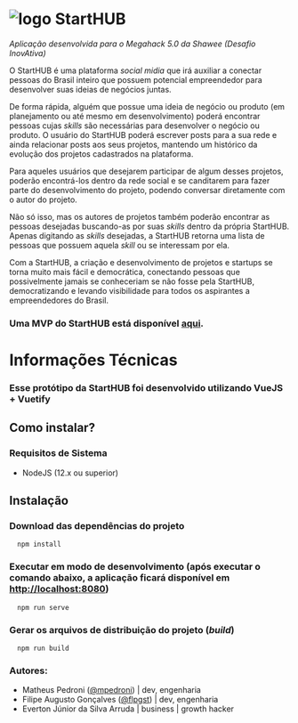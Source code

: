 # ![logo](./public/favicon.ico) StartHUB

*Aplicação desenvolvida para o Megahack 5.0 da Shawee (Desafio InovAtiva)*

O StartHUB é uma plataforma *social midia* que irá auxiliar a conectar pessoas do Brasil inteiro que possuem potencial empreendedor para desenvolver suas ideias de negócios juntas.

De forma rápida, alguém que possue uma ideia de negócio ou produto (em planejamento ou até mesmo em desenvolvimento) poderá encontrar pessoas cujas *skills* são necessárias para desenvolver o negócio ou produto. O usuário do StartHUB poderá escrever posts para a sua rede e ainda relacionar posts aos seus projetos, mantendo um histórico da evolução dos projetos cadastrados na plataforma.

Para aqueles usuários que desejarem participar de algum desses projetos, poderão encontrá-los dentro da rede social e se canditarem para fazer parte do desenvolvimento do projeto, podendo conversar diretamente com o autor do projeto.

Não só isso, mas os autores de projetos também poderão encontrar as pessoas desejadas buscando-as por suas *skills* dentro da própria StartHUB. Apenas digitando as *skills* desejadas, a StartHUB retorna uma lista de pessoas que possuem aquela *skill* ou se interessam por ela.

Com a StartHUB, a criação e desenvolvimento de projetos e startups se torna muito mais fácil e democrática, conectando pessoas que possivelmente jamais se conheceriam se não fosse pela StartHUB, democratizando e levando visibilidade para todos os aspirantes a empreendedores do Brasil.

### Uma MVP do StartHUB está disponível [aqui](http://starthub.surge.sh/).


# Informações Técnicas

### Esse protótipo da StartHUB foi desenvolvido utilizando VueJS + Vuetify

## Como instalar?
### Requisitos de Sistema
* NodeJS (12.x ou superior) 

## Instalação

### Download das dependências do projeto
```
  npm install
```

### Executar em modo de desenvolvimento (após executar o comando abaixo, a aplicação ficará disponível em [http://localhost:8080](http://localhost:8080))
```
  npm run serve
```

### Gerar os arquivos de distribuição do projeto (*build*)
```
  npm run build
```


### Autores:
* Matheus Pedroni ([@mpedroni](https://github.com/mpedroni)) | dev, engenharia
* Filipe Augusto Gonçalves ([@flpgst](https://github.com/flpgst)) | dev, engenharia
* Everton Júnior da Silva Arruda | business | growth hacker
